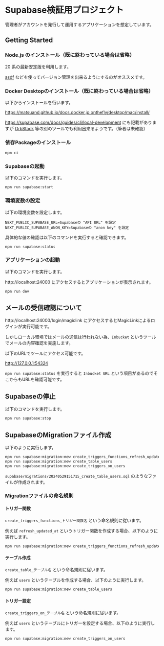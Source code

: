 # Supabase検証用プロジェクト

管理者がアカウントを発行して運用するアプリケーションを想定しています。

## Getting Started

### Node.js のインストール（既に終わっている場合は省略）

20 系の最新安定版を利用します。

[asdf](https://asdf-vm.com/) などを使ってバージョン管理を出来るようにするのがオススメです。

### Docker Desktopのインストール（既に終わっている場合は省略）

以下からインストールを行います。

https://matsuand.github.io/docs.docker.jp.onthefly/desktop/mac/install/

https://supabase.com/docs/guides/cli/local-development にも記載がありますが [OrbStack](https://orbstack.dev/) 等の別のツールでも利用出来るようです。（筆者は未確認）

### 依存Packageのインストール

```bash
npm ci
```

### Supabaseの起動

以下のコマンドを実行します。

```bash
npm run supabase:start
```

### 環境変数の設定

以下の環境変数を設定します。

```
NEXT_PUBLIC_SUPABASE_URL=Supabaseの "API URL" を設定
NEXT_PUBLIC_SUPABASE_ANON_KEY=Supabaseの "anon key" を設定
```

具体的な値の確認は以下のコマンドを実行すると確認できます。

```bash
npm run supabase:status
```

### アプリケーションの起動

以下のコマンドを実行します。

http://localhost:24000 にアクセスするとアプリケーションが表示されます。

```bash
npm run dev
```

## メールの受信確認について

http://localhost:24000/login/magiclink にアクセスするとMagicLinkによるログインが実行可能です。

しかしローカル環境ではメールの送信は行われない為、`Inbucket` というツールでメールの内容確認を実施します。

以下のURLでツールにアクセス可能です。

http://127.0.0.1:54324

`npm run supabase:status` を実行すると `Inbucket URL` という項目があるのでそこからもURLを確認可能です。

## Supabaseの停止

以下のコマンドを実行します。

```bash
npm run supabase:stop
```

## SupabaseのMigrationファイル作成

以下のように実行します。

```bash
npm run supabase:migration:new create_triggers_functions_refresh_updated_at
npm run supabase:migration:new create_table_users
npm run supabase:migration:new create_triggers_on_users
```

`supabase/migrations/20240529151715_create_table_users.sql` のようなファイルが作成されます。

### Migrationファイルの命名規則

#### トリガー関数

`create_triggers_functions_トリガー関数名` という命名規則に従います。

例えば `refresh_updated_at` というトリガー関数を作成する場合、以下のように実行します。

```bash
npm run supabase:migration:new create_triggers_functions_refresh_updated_at
```

#### テーブル作成

`create_table_テーブル名` という命名規則に従います。

例えば `users` というテーブルを作成する場合、以下のように実行します。

```bash
npm run supabase:migration:new create_table_users
```

#### トリガー設定

`create_triggers_on_テーブル名` という命名規則に従います。

例えば `users` というテーブルにトリガーを設定する場合、以下のように実行します。

```bash
npm run supabase:migration:new create_triggers_on_users
```
